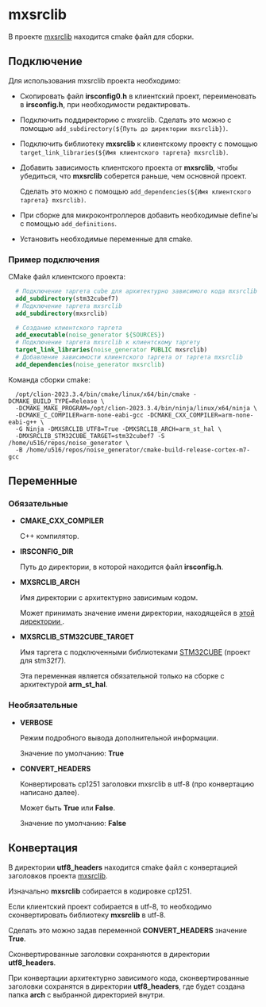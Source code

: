 # mxsrclib

В проекте [mxsrclib](https://okr.irsural.ru/git/okr/mxsrclib) находится cmake
файл для сборки.

## Подключение

Для использования mxsrclib проекта необходимо:

- Скопировать файл **irsconfig0.h**
  в клиентский проект, переименовать в **irsconfig.h**, при необходимости редактировать.

- Подключить поддиректорию с mxsrclib.
  Сделать это можно с помощью
  ```add_subdirectory(${Путь до директории mxsrclib})```.

- Подключить библиотеку **mxsrclib** к клиентскому проекту с помощью
```target_link_libraries(${Имя клиентского таргета} mxsrclib)```.

- Добавить зависимость клиентского проекта от **mxsrclib**, чтобы убедиться, что
  **mxsrclib** соберется раньше, чем основной проект.

  Сделать это можно с помощью
  ```add_dependencies(${Имя клиентского таргета} mxsrclib)```.

- При сборке для микроконтроллеров добавить необходимые define'ы с помощью
  ```add_definitions```.

- Установить необходимые переменные для cmake.

### Пример подключения

CMake файл клиентского проекта:

```cmake
  # Подключение таргета cube для архитектурно зависимого кода mxsrclib
  add_subdirectory(stm32cubef7)
  # Подключение таргета mxsrclib
  add_subdirectory(mxsrclib)

  # Создание клиентского таргета
  add_executable(noise_generator ${SOURCES})
  # Подключение таргета mxsrclib к клиентскому таргету
  target_link_libraries(noise_generator PUBLIC mxsrclib)
  # Добавление зависимости клиентского таргета от таргета mxsrclib
  add_dependencies(noise_generator mxsrclib)
```

Команда сборки cmake:

```console
  /opt/clion-2023.3.4/bin/cmake/linux/x64/bin/cmake -DCMAKE_BUILD_TYPE=Release \
  -DCMAKE_MAKE_PROGRAM=/opt/clion-2023.3.4/bin/ninja/linux/x64/ninja \
  -DCMAKE_C_COMPILER=arm-none-eabi-gcc -DCMAKE_CXX_COMPILER=arm-none-eabi-g++ \
  -G Ninja -DMXSRCLIB_UTF8=True -DMXSRCLIB_ARCH=arm_st_hal \
  -DMXSRCLIB_STM32CUBE_TARGET=stm32cubef7 -S /home/u516/repos/noise_generator \
  -B /home/u516/repos/noise_generator/cmake-build-release-cortex-m7-gcc
```

## Переменные

### Обязательные

- **CMAKE_CXX_COMPILER**

  C++ компилятор.

- **IRSCONFIG_DIR**

  Путь до директории, в которой находится файл **irsconfig.h**.

- **MXSRCLIB_ARCH**

  Имя директории с архитектурно зависимым кодом.

  Может принимать значение имени директории, находящейся в [этой директории
  ](https://okr.irsural.ru/git/okr/mxsrclib/src/branch/master/arch).

- **MXSRCLIB_STM32CUBE_TARGET**

  Имя таргета с подключенными библиотеками
  [STM32CUBE](https://okr.irsural.ru/git/third_party_mirrors/STM32CubeF7)
  (проект для stm32f7).

  Эта переменная является обязательной только на сборке с архитектурой
  **arm_st_hal**.

### Необязательные

- **VERBOSE**

  Режим подробного вывода дополнительной информации.

  Значение по умолчанию: **True**

- **CONVERT_HEADERS**

  Конвертировать cp1251 заголовки mxsrclib в utf-8 (про конвертацию написано далее).

  Может быть **True** или **False**.

  Значение по умолчанию: **False**

## Конвертация

В директории **utf8_headers** находится cmake файл с конвертацией заголовков
проекта [mxsrclib](https://okr.irsural.ru/git/okr/mxsrclib).

Изначально **mxsrclib** собирается в кодировке cp1251.

Если клиентский проект собирается в utf-8, то необходимо сконвертировать библиотеку
**mxsrclib** в utf-8.

Сделать это можно задав переменной **CONVERT_HEADERS** значение **True**.

Сконвертированные заголовки сохраняются в директории **utf8_headers**.

При конвертации архитектурно зависимого кода, сконвертированные заголовки
сохранятся в директории **utf8_headers**, где
будет создана папка **arch** с выбранной директорией внутри.
